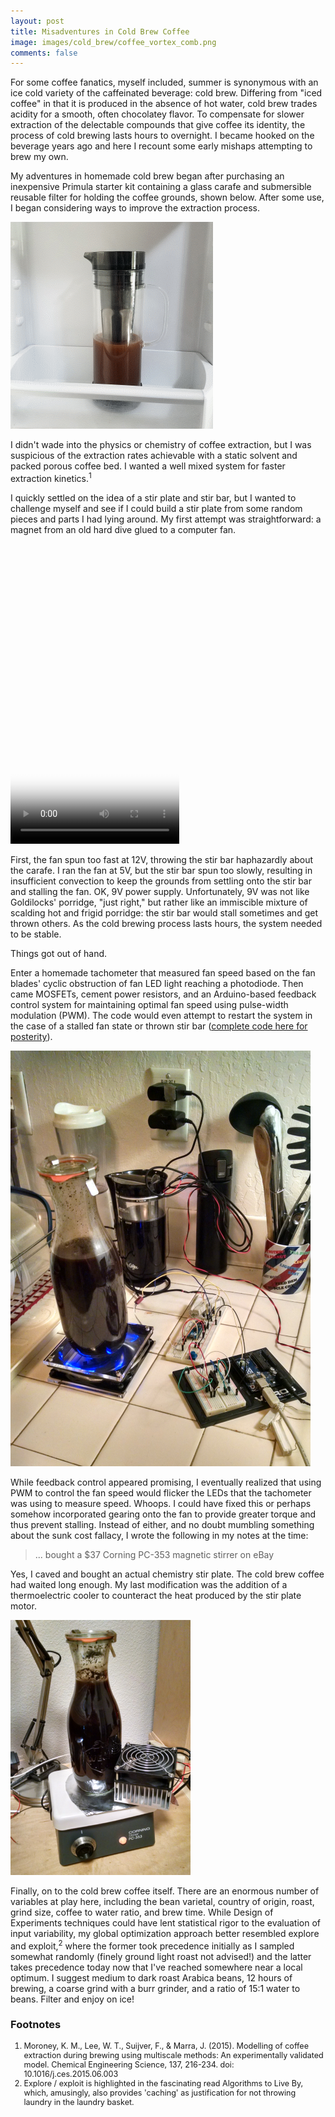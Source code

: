 ```yaml
---
layout: post
title: Misadventures in Cold Brew Coffee
image: images/cold_brew/coffee_vortex_comb.png
comments: false
---
```


For some coffee fanatics, myself included, summer is synonymous with an ice cold variety of the caffeinated beverage: cold brew. Differing from "iced coffee" in that it is produced in the absence of hot water, cold brew trades acidity for a smooth, often chocolatey flavor. To compensate for slower extraction of the delectable compounds that give coffee its identity, the process of cold brewing lasts hours to overnight. I became hooked on the beverage years ago and here I recount some early mishaps attempting to brew my own.

My adventures in homemade cold brew began after purchasing an inexpensive Primula starter kit containing a glass carafe and submersible reusable filter for holding the coffee grounds, shown below. After some use, I began considering ways to improve the extraction process.

<img src="/images/cold_brew/cold_brew_kit.png" alt="Primula cold brew starter kit in use" class="centered_img" width="324" height="331" />

I didn't wade into the physics or chemistry of coffee extraction, but I was suspicious of the extraction rates achievable with a static solvent and packed porous coffee bed. I wanted a well mixed system for faster extraction kinetics.<sup>1</sup>

I quickly settled on the idea of a stir plate and stir bar, but I wanted to challenge myself and see if I could build a stir plate from some random pieces and parts I had lying around. My first attempt was straightforward: a magnet from an old hard dive glued to a computer fan.

<video src="/images/cold_brew/cold_brew_vortex.mp4" class="centered_img" width="270" height="480" poster="/images/cold_brew/cold_brew_coffee_vortex_poster.png" controls preload loop autoplay></video>

First, the fan spun too fast at 12V, throwing the stir bar haphazardly about the carafe. I ran the fan at 5V, but the stir bar spun too slowly, resulting in insufficient convection to keep the grounds from settling onto the stir bar and stalling the fan. OK, 9V power supply. Unfortunately, 9V was not like Goldilocks' porridge, "just right," but rather like an immiscible mixture of scalding hot and frigid porridge: the stir bar would stall sometimes and get thrown others. As the cold brewing process lasts hours, the system needed to be stable.

Things got out of hand.

Enter a homemade tachometer that measured fan speed based on the fan blades' cyclic obstruction of fan LED light reaching a photodiode. Then came MOSFETs, cement power resistors, and an Arduino-based feedback control system for maintaining optimal fan speed using pulse-width modulation (PWM). The code would even attempt to restart the system in the case of a stalled fan state or thrown stir bar ([complete code here for posterity](/data/cold_brew/tach_feedback.ino)).

<img src="/images/cold_brew/homemade_stir_plate_v2.png" alt="Homemade stir plate - version 2" class="centered_img" width="480" height="665" />

While feedback control appeared promising, I eventually realized that using PWM to control the fan speed would flicker the LEDs that the tachometer was using to measure speed. Whoops. I could have fixed this or perhaps somehow incorporated gearing onto the fan to provide greater torque and thus prevent stalling. Instead of either, and no doubt mumbling something about the sunk cost fallacy, I wrote the following in my notes at the time:

> ... bought a $37 Corning PC-353 magnetic stirrer on eBay

Yes, I caved and bought an actual chemistry stir plate. The cold brew coffee had waited long enough. My last modification was the addition of a thermoelectric cooler to counteract the heat produced by the stir plate motor.

<img src="/images/cold_brew/chemistry_stir_plate_solution.png" alt="Making cold brew coffee with a chemistry stir plate" class="centered_img" width="288" height="408" />

Finally, on to the cold brew coffee itself. There are an enormous number of variables at play here, including the bean varietal, country of origin, roast, grind size, coffee to water ratio, and brew time. While Design of Experiments techniques could have lent statistical rigor to the evaluation of input variability, my global optimization approach better resembled explore and exploit,<sup>2</sup> where the former took precedence initially as I sampled somewhat randomly (finely ground light roast not advised!) and the latter takes precedence today now that I've reached somewhere near a local optimum. I suggest medium to dark roast Arabica beans, 12 hours of brewing, a coarse grind with a burr grinder, and a ratio of 15:1 water to beans. Filter and enjoy on ice!

### Footnotes
<ol style="font-size: 0.9em">
<li>Moroney, K. M., Lee, W. T., Suijver, F., & Marra, J. (2015). Modelling of coffee extraction during brewing using multiscale methods: An experimentally validated model. Chemical Engineering Science, 137, 216-234. doi: 10.1016/j.ces.2015.06.003</li>
<li>Explore / exploit is highlighted in the fascinating read Algorithms to Live By, which, amusingly, also provides 'caching' as justification for not throwing laundry in the laundry basket.</li>
</ol>
